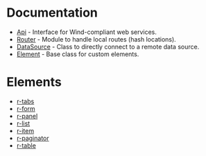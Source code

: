 # Documentation

- [Api](./api.md) - Interface for Wind-compliant web services.
- [Router](./router.md) - Module to handle local routes (hash locations).
- [DataSource](./data-source.md) - Class to directly connect to a remote data source.
- [Element](./element.md) - Base class for custom elements.

# Elements

- [r-tabs](./docs/r-tabs.md)
- [r-form](./docs/r-form.md)
- [r-panel](./docs/r-panel.md)
- [r-list](./docs/r-list.md)
- [r-item](./docs/r-item.md)
- [r-paginator](./docs/r-paginator.md)
- [r-table](./docs/r-table.md)
